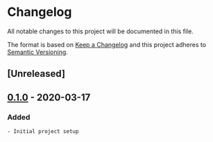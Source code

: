 # Changelog
All notable changes to this project will be documented in this file.

The format is based on [Keep a Changelog](http://keepachangelog.com/en/1.0.0/)
and this project adheres to [Semantic Versioning](http://semver.org/spec/v2.0.0.html).

## [Unreleased]


## [0.1.0] - 2020-03-17
### Added
    - Initial project setup

[0.1.0]: https://github.com/equinoxfitness/robopager/releases/tag/0.1.0
